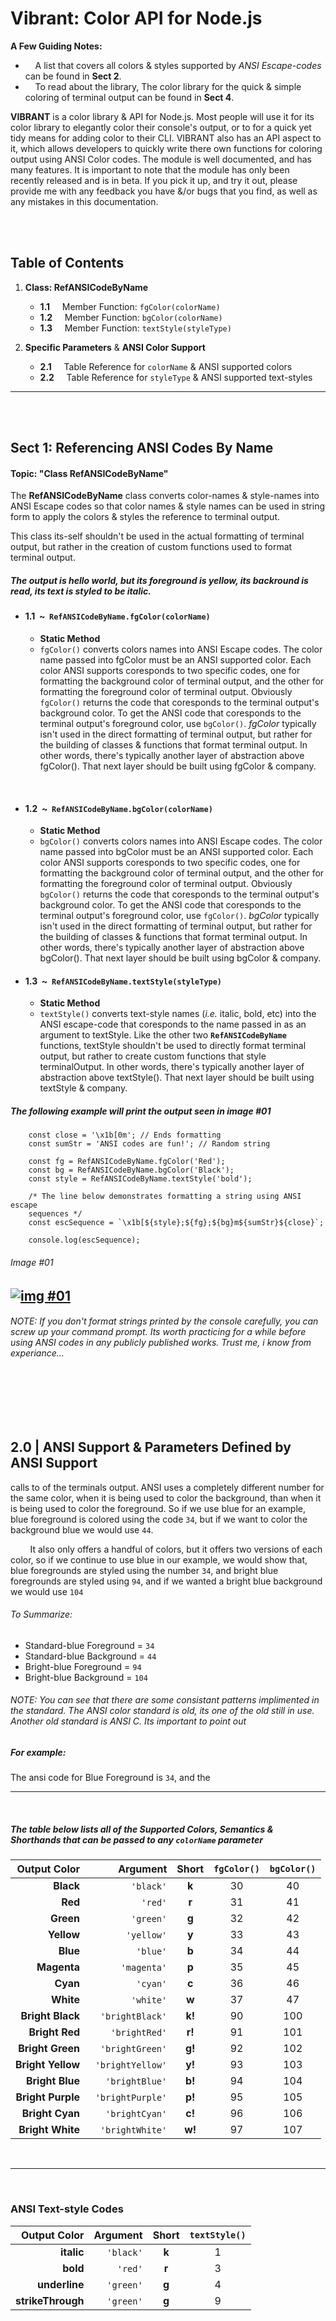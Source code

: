 # Vibrant: Color API for Node.js

**A Few Guiding Notes:**
 - &nbsp; &nbsp; A list that covers all colors & styles supported by _ANSI Escape-codes_ can be found in **Sect 2**.
 - &nbsp; &nbsp; To read about the library, The color library for the quick & simple coloring of terminal output can be found in **Sect 4**.


**VIBRANT** is a color library & API for Node.js. Most people will use it for its color library to elegantly color their console's output, or to for a quick yet tidy means for adding color to their CLI. VIBRANT also has an API aspect to it, which allows developers to quickly write there own functions for coloring output using ANSI Color codes. The module is well documented, and has many features. It is important to note that the module has only been recently released and is in beta. If you pick it up, and try it out, please provide me with any feedback you have &/or bugs that you find, as well as any mistakes in this documentation.

<br>
<br>


## Table of Contents

1. **Class: RefANSICodeByName**
    * **1.1** &nbsp; &nbsp; Member Function: `fgColor(colorName)`
    * **1.2** &nbsp; &nbsp; Member Function: `bgColor(colorName)`
    * **1.3** &nbsp; &nbsp; Member Function: `textStyle(styleType)`

2. **Specific Parameters** & **ANSI Color Support**
    * **2.1** &nbsp; &nbsp; Table Reference for `colorName` & ANSI supported colors
    * **2.2** &nbsp; &nbsp; Table Reference for `styleType` & ANSI supported text-styles

---

<br>
<br>

## Sect 1: Referencing ANSI Codes By Name

#### Topic: "Class RefANSICodeByName"

The **RefANSICodeByName** class converts color-names & style-names into ANSI Escape codes so that color names & style names can be used in string form to apply the colors & styles the reference to terminal output.

This class its-self shouldn't be used in the actual formatting of terminal output, but rather in the creation
of custom functions used to format terminal output.

##### _The output is hello world, but its foreground is yellow, its backround is read, its text is styled to be italic._

<!-- TODO: Add Screen Shot -->

- #### 1.1 &nbsp;~&nbsp; `RefANSICodeByName.fgColor(colorName)`
    * **Static Method**
    * `fgColor()` converts colors names into ANSI Escape codes. The color name passed into fgColor must be an ANSI supported color. Each color ANSI supports coresponds to two specific codes, one for formatting the background color of terminal output, and the other for formatting the foreground color of terminal output. Obviously `fgColor()` returns the code that coresponds to the terminal output's background color. To get the ANSI code that coresponds to the terminal output's foreground color, use `bgColor()`. _fgColor_ typically isn't used in the direct formatting of terminal output, but rather for the building of classes & functions that format terminal output. In other words, there's typically another layer of abstraction above fgColor(). That next layer should be built using fgColor & company.

<br>

- #### **1.2** &nbsp;~&nbsp; `RefANSICodeByName.bgColor(colorName)`
    - **Static Method**
    - `bgColor()` converts colors names into ANSI Escape codes. The color name passed into bgColor must be an ANSI supported color. Each color ANSI supports coresponds to two specific codes, one for formatting the background color of terminal output, and the other for formatting the foreground color of terminal output. Obviously `bgColor()` returns the code that coresponds to the terminal output's background color. To get the ANSI code that coresponds to the terminal output's foreground color, use `fgColor()`. _bgColor_ typically isn't used in the direct formatting of terminal output, but rather for the building of classes & functions that format terminal output. In other words, there's typically another layer of abstraction above bgColor(). That next layer should be built using bgColor & company.

- #### **1.3** &nbsp;~&nbsp; `RefANSICodeByName.textStyle(styleType)`
    - **Static Method**
    - `textStyle()` converts text-style names (_i.e._ italic, bold, etc) into the ANSI escape-code that coresponds to the name passed in as an argument to textStyle. Like the other two **`RefANSICodeByName`** functions, textStyle shouldn't be used to directly format terminal output, but rather to create custom functions that style terminalOutput. In other words, there's typically another layer of abstraction above textStyle(). That next layer should be built using textStyle & company.

##### The following example will print the output seen in image #01

```
    const close = '\x1b[0m'; // Ends formatting
    const sumStr = 'ANSI codes are fun!'; // Random string

    const fg = RefANSICodeByName.fgColor('Red');
    const bg = RefANSICodeByName.bgColor('Black');
    const style = RefANSICodeByName.textStyle('bold');

    /* The line below demonstrates formatting a string using ANSI escape
    sequences */
    const escSequence = `\x1b[${style};${fg};${bg}m${sumStr}${close}`;

    console.log(escSequence);
```

###### _Image #01_
[![img #01](https://i.postimg.cc/RFLr81B8/clrmod-exmp-01.png)](https://postimg.cc/HcnP8yj4)
---

###### NOTE: _If you don't format strings printed by the console carefully, you can screw up your command prompt. Its worth practicing for a while before using ANSI codes in any publicly published works. Trust me, i know from experiance..._

<br>
<br>
<br>
<br>

## 2.0 | ANSI Support & Parameters Defined by ANSI Support

 calls  to  of the terminals output. ANSI uses a completely different number for the same color, when it is being used to color the background, than when it is being used to color the foreground. So if we use blue for an example, blue foreground is colored using the code `34`, but if we want to color the background blue we would use `44`.

&nbsp; &nbsp; &nbsp; &nbsp; It also only offers a handful of colors, but it offers two versions of each color, so if we continue to use blue in our example, we would show that, blue foregrounds are styled using the number `34`, and bright blue foregrounds are styled using `94`, and if we wanted a bright blue background we would use `104`

###### _To Summarize:_
  * Standard-blue Foreground = `34`
  * Standard-blue Background = `44`
  * Bright-blue Foreground = `94`
  * Bright-blue Background = `104`

###### NOTE: _You can see that there are some consistant patterns implimented in the standard._ _The ANSI color standard is old, its one of the old still in use. Another old standard is ANSI C._ Its important to point out

##### For example:

The ansi code for Blue Foreground is `34`, and the

---

<br>

##### _The table below lists all of the Supported Colors, Semantics & Shorthands that can be passed to any `colorName` parameter_

|  Output Color    | Argument               | Short   | `fgColor()` | `bgColor()` |
|----------------: |----------------------: | :-----: | :---------: | :---------: |
| **Black**        | &nbsp; `'black'`       |  **k**  |  30         | 40          |
| **Red**          | &nbsp; `'red'`         |  **r**  |  31         | 41          |
| **Green**        | &nbsp; `'green'`       |  **g**  |  32         | 42          |
| **Yellow**       | &nbsp; `'yellow'`      |  **y**  |  33         | 43          |
| **Blue**         | &nbsp; `'blue'`        |  **b**  |  34         | 44          |
| **Magenta**      | &nbsp; `'magenta'`     |  **p**  |  35         | 45          |
| **Cyan**         | &nbsp; `'cyan'`        |  **c**  |  36         | 46          |
| **White**        | &nbsp; `'white'`       |  **w**  |  37         | 47          |
| **Bright Black** | &nbsp; `'brightBlack'` |  **k!** |  90         | 100         |
| **Bright Red**   | &nbsp; `'brightRed'`   |  **r!** |  91         | 101         |
| **Bright Green** | &nbsp; `'brightGreen'` |  **g!** |  92         | 102         |
| **Bright Yellow**| &nbsp; `'brightYellow'`|  **y!** |  93         | 103         |
| **Bright Blue**  | &nbsp; `'brightBlue'`  |  **b!** |  94         | 104         |
| **Bright Purple**| &nbsp; `'brightPurple'`|  **p!** |  95         | 105         |
| **Bright Cyan**  | &nbsp; `'brightCyan'`  |  **c!** |  96         | 106         |
| **Bright White** | &nbsp; `'brightWhite'` |  **w!** |  97         | 107         |

<br>

---

<br>

### ANSI Text-style Codes

|  Output Color    | Argument               | Short   | `textStyle()` |
|----------------: |----------------------: | :-----: | :---------: |
| **italic**        | &nbsp; `'black'`       |  **k**  |  1         |
| **bold**          | &nbsp; `'red'`         |  **r**  |  3         |
| **underline**     | &nbsp; `'green'`       |  **g**  |  4         |
| **strikeThrough** | &nbsp; `'green'`       |  **g**  |  9         |

